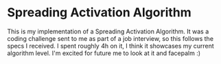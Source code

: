 # Spreading Activation Algorithm
This is my implementation of a Spreading Activation Algorithm. It was a coding challenge sent to me as part of a job interview, so this follows the specs I received. I spent roughly 4h on it, I think it showcases my current algorithm level. I'm excited for future me to look at it and facepalm :)
